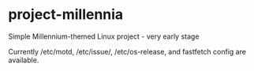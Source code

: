 # project-millennia
Simple Millennium-themed Linux project - very early stage

Currently /etc/motd, /etc/issue/, /etc/os-release, and fastfetch config are available.
